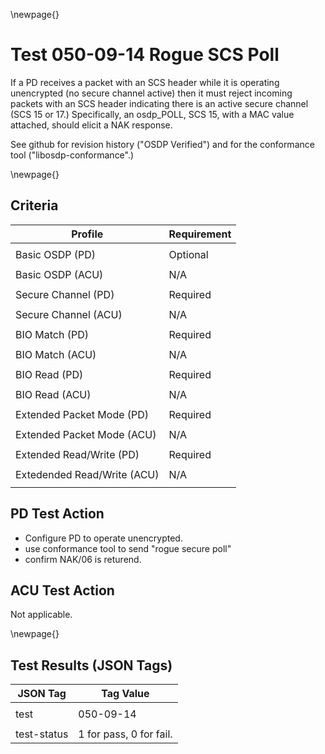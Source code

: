 \newpage{}

Test 050-09-14 Rogue SCS Poll
=============================

If a PD receives a packet with an SCS header while it
is operating unencrypted (no secure channel active) then
it must reject incoming packets with an SCS header indicating
there is an active secure channel (SCS 15 or 17.)  Specifically,
an osdp_POLL, SCS 15, with a MAC value attached, should elicit
a NAK response.

See github for revision history ("OSDP Verified") and for the conformance tool ("libosdp-conformance".) 

\newpage{}

Criteria
--------

| Profile                    | Requirement |
| -------                    | ----------- |
|         |             |
| Basic OSDP (PD) | Optional |
|                             |         |
| Basic OSDP (ACU) | N/A     |
|                             |         |
| Secure Channel (PD) | Required |
|                             |         |
| Secure Channel (ACU) | N/A |
|                             |         |
| BIO Match (PD)       | Required |
|                             |         |
| BIO Match (ACU)      | N/A      |
|                             |         |
| BIO Read (PD)        | Required |
|                             |         |
| BIO Read (ACU)       | N/A      |
|                             |         |
| Extended Packet Mode (PD) | Required |
|                             |         |
| Extended Packet Mode (ACU) | N/A     |
|                             |         |
| Extended Read/Write (PD)   | Required |
|                             |         |
| Extedended Read/Write (ACU) | N/A     |
|                             |         |

PD Test Action
--------------

- Configure PD to operate unencrypted.
- use conformance tool to send "rogue secure poll"
- confirm NAK/06 is returend.

ACU Test Action
---------------

Not applicable.

\newpage{}

Test Results (JSON Tags)
------------------------

| JSON Tag | Tag Value |
| -------- | --------- |
|          |           |
| test     | 050-09-14 |
|          |           |
| test-status | 1 for pass, 0 for fail. |

